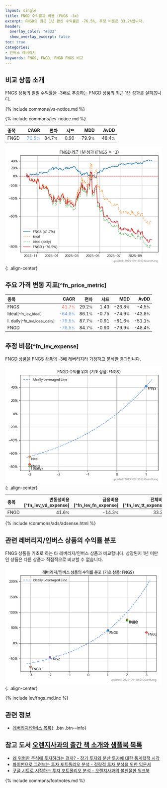 ```yaml
---
layout: single
title: FNGD 수익률과 비용 (FNGS -3x)
excerpt: FNGD의 최근 1년 환산 수익률은 -76.5%, 추정 비용은 33.2%입니다.
header:
  overlay_color: "#333"
  show_overlay_excerpt: false
toc: true
categories:
- 인버스 레버리지
keywords: FNGS, FNGD, FNGD FNGS 비교
---
```


## 비교 상품 소개


FNGS 상품의 일일 수익률을 -3배로 추종하는 FNGD 상품의 최근 1년 성과를 살펴봅니다.





{% include commons/vs-notice.md %}

{% include commons/lev-notice.md %}

| **종목** | **CAGR** | **편차** | **샤프** | **MDD** | **AvDD** |
| :------------ | ------: | -----------: | -------: | ------: | -------: |
| FNGD | <span style="color: cornflowerblue">-76.5<small>%</small></span> | 84.7<small>%</small> | -0.90 | -79.9<small>%</small> | -48.4<small>%</small> |

<!-- more -->


![FNGD](/lev/images/fngd.png){: .align-center}


## 주요 가격 변동 지표<small>[^fn_price_metric]</small>


| **종목** | **CAGR** | **편차** | **샤프** | **MDD** | **AvDD** |
| :------------ | ------: | -----------: | -------: | ------: | -------: |
| FNGS | <span style="color: tomato">41.7<small>%</small></span> | 29.2<small>%</small> | 1.43 | -26.8<small>%</small> | -4.5<small>%</small> |
| Ideal<small>[^fn_lev_ideal]</small> | <span style="color: cornflowerblue">-64.8<small>%</small></span> | 86.1<small>%</small> | -0.75 | -74.9<small>%</small> | -43.8<small>%</small> |
| I. daily<small>[^fn_lev_ideal_daily]</small> | <span style="color: cornflowerblue">-79.5<small>%</small></span> | 87.7<small>%</small> | -0.91 | -81.6<small>%</small> | -51.1<small>%</small> |
| FNGD | <span style="color: cornflowerblue">-76.5<small>%</small></span> | 84.7<small>%</small> | -0.90 | -79.9<small>%</small> | -48.4<small>%</small> |


## 추정 비용<small>[^fn_lev_expense]</small><a id="expense"></a>

FNGD 상품을 FNGS 상품의 -3배 레버리지라 가정하고 분석한 결과입니다.

![FNGD](/lev/images/fngd_ideal.png){: .align-center}

| **종목** | **변동성비용**[^fn_lev_vd_expense] | **금융비용**[^fn_lev_fn_expense] | **전체비용**[^fn_lev_tt_expense] |
| :------------ | ------: | -----------: | -------: |
| FNGD | 41.6<small>%</small> | -14.3<small>%</small> | 33.2<small>%</small> |

{% include /commons/ads/adsense.html %}



## 관련 레버리지/인버스 상품의 수익률 분포

FNGS 상품을 기초로 하는 타 레버리지/인버스 상품과 비교합니다. 상장된지 1년 미만인 상품은 다른 상품과 직접적으로 비교할 수 없습니다.

![FNGS](/lev/images/fngs_ideal.png){: .align-center}

{% include lev/fngs_md.inc %}


## 관련 정보

- [레버리지/인버스 목록](/lev/){: .btn .btn--info}


## 참고 도서 [오렌지사과의 출간 책 소개와 샘플북 목록](https://kongdori.tistory.com/691)

- [왜 위험한 주식에 투자하라는 걸까? - 장기 투자와 분산 투자에 대한 통계학적 시각](https://kongdori.tistory.com/421)
- [파이썬으로 그려보는 투자 포트폴리오 분석  - 정량적 투자 분석을 위한 입문서](https://kongdori.tistory.com/643)
- [구글 시트로 시작하는 투자 포트폴리오 분석 - 오렌지사과의 불친절한 워크북](https://kongdori.tistory.com/449)

{% include commons/footnotes.md %}